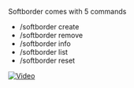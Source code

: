 Softborder comes with 5 commands
- /softborder create
- /softborder remove
- /softborder info
- /softborder list
- /softborder reset
  
[![Video](https://img.youtube.com/vi/GfT7cpNrTh4/0.jpg)](https://www.youtube.com/watch?v=GfT7cpNrTh4)
